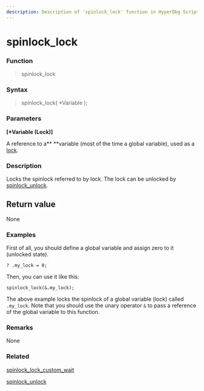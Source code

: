 ```yaml
---
description: Description of 'spinlock_lock' function in HyperDbg Scripts
---
```


# spinlock_lock

### Function

> spinlock_lock

### Syntax

> spinlock_lock( \*Variable );

### Parameters

**\[\*Variable (Lock)]**

A reference to a** **variable (most of the time a global variable), used as a [lock](https://en.wikipedia.org/wiki/Spinlock).

### Description

Locks the spinlock referred to by lock. The lock can be unlocked by [spinlock_unlock](https://docs.hyperdbg.org/commands/scripting-language/functions/spinlocks/spinlock_unlock).

## Return value

None

### Examples

First of all, you should define a global variable and assign zero to it (unlocked state).

`? .my_lock = 0;`

Then, you can use it like this:

`spinlock_lock(&.my_lock);`

The above example locks the spinlock of a global variable (lock) called `.my_lock`. Note that you should use the unary operator `&` to pass a reference of the global variable to this function.

### Remarks

None

### Related

[spinlock_lock_custom_wait](https://docs.hyperdbg.org/commands/scripting-language/functions/spinlocks/spinlock_lock_custom_wait)

[spinlock_unlock](https://docs.hyperdbg.org/commands/scripting-language/functions/spinlocks/spinlock_unlock)
